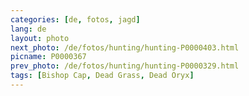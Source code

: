 ```yaml
---
categories: [de, fotos, jagd]
lang: de
layout: photo
next_photo: /de/fotos/hunting/hunting-P0000403.html
picname: P0000367
prev_photo: /de/fotos/hunting/hunting-P0000329.html
tags: [Bishop Cap, Dead Grass, Dead Oryx]
---
```

